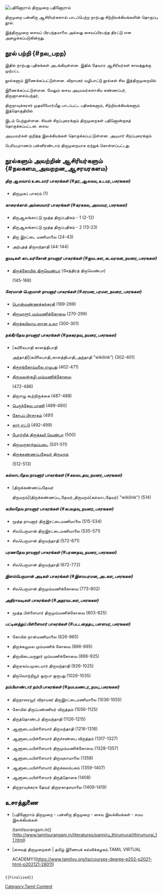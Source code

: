 ![பதினோராம் திருமுறை](பதினோராம்_திருமுறை.jpg "பதினோராம் திருமுறை") பதினோராம்
திருமுறை பன்னிரு ஆசிரியர்களால் பாடப்பெற்ற நாற்பது சிற்றிலக்கியங்களின் தொகுப்பு நூல்.
இத்திருமுறை சைவப் பிரபந்தமாலை அல்லது சைவப்பிரபந்த திரட்டு என அழைக்கப்படுகின்றது.

## நூல் பற்றி {#நல_பறற}

இதில் நாற்பது பதிகங்கள் அடங்கியுள்ளன. இதில் தேவார ஆசிரியர்கள் காலத்துக்கு முற்பட்ட
நூல்களும் இணைக்கப்பட்டுள்ளன. விநாயகர் வழிபாட்டு நூல்கள் சில இத்திருமுறையில்
இணைக்கப்பட்டுள்ளன. மேலும் சைவ அடியவர்களாகிய கண்ணப்பர், திருஞானசம்பந்தர்,
திருநாவுக்கரசர் முதலியோர்மீது பாடப்பட்ட பதிகங்களும், சிற்றிலக்கியங்களும் இத்தொகுதியில்
இடம் பெற்றுள்ளன. சிவன் சிறப்புரைக்கும் திருமுறைகள் பதினொன்றாகத் தொகுக்கப்பட்டன. சைவ
அடியவர்கள் குறித்த இலக்கியங்கள் தொகுக்கப்பட்டுள்ளன. அடியார் சிறப்புரைக்கும்
பெரியபுராணம் பன்னிரண்டாம் திருமுறையாக ஏற்றுக் கொள்ளப்பட்டது.

## நூல்களும் அவற்றின் ஆசிரியர்களும் {#நலகளம_அவறறன_ஆசரயரகளம}

##### திரு ஆலவாய் உடையார் பாசுரங்கள் {#தர_ஆலவய_உடயர_பசரஙகள}

-   திருமுகப் பாசுரம் (1)

##### காரைக்கால் அம்மையார் பாசுரங்கள் {#கரககல_அமமயர_பசரஙகள}

-   திருஆலங்காட்டு மூத்த திருப்பதிகம் - 1 (2-12)
-   திருஆலங்காட்டு மூத்த திருப்பதிகம் - 2 (13-23)
-   திரு இரட்டை மணிமாலை (24-43)
-   அற்புதத் திருவந்தாதி (44-144)

##### ஐயடிகள் காடவர்கோன் நாயனார் பாசுரங்கள் {#ஐயடகள_கடவரகன_நயனர_பசரஙகள}

-   [திருக்கோயில் திருவெண்பா](சேத்திர_வெண்பா "wikilink") (சேத்திரத் திருவெண்பா)
    (145-168)

##### சேரமான் பெருமாள் நாயனார் பாசுரங்கள் {#சரமன_பரமள_நயனர_பசரஙகள}

-   [பொன்வண்ணத்தந்தாதி](பொன்வண்ணத்தந்தாதி "wikilink") (169-269)
-   [திருவாரூர் மும்மணிக்கோவை](திருவாரூர்_மும்மணிக்கோவை "wikilink") (270-299)
-   [திருக்கயிலாய ஞான உலா](திருக்கைலாய_ஞான_உலா "wikilink") (300-301)

##### நக்கீரதேவ நாயனார் பாசுரங்கள் {#நககரதவ_நயனர_பசரஙகள}

-   [கயிலைபாதி காளத்திபாதி
    அந்தாதி](கயிலைபாதி_காளத்திபாதி_அந்தாதி "wikilink") (302-401)
-   [திருஈங்கோய்மலை எழுபது](திருஈங்கோய்மலை_எழுபது "wikilink") (402-471)
-   [திருவலஞ்சுழி மும்மணிக்கோவை](திருவலஞ்சுழி_மும்மணிக்கோவை "wikilink")
    (472-486)
-   திருஎழு கூற்றிருக்கை (487-488)
-   [பெருந்தேவ பாணி](பெருந்தேவபாணி "wikilink") (489-490)
-   [கோபப் பிரசாதம்](கோபப்_பிரசாதம் "wikilink") (491)
-   [கார் எட்டு](கார்_எட்டு "wikilink") (492-499)
-   [போற்றித் திருக்கலி வெண்பா](போற்றித்_திருக்கலிவெண்பா "wikilink") (500)
-   [திருமுருகாற்றுப்படை](திருமுருகாற்றுப்படை "wikilink") (501-511)
-   [திருக்கண்ணப்பதேவர் திருமறம்](திருக்கண்ணப்ப_தேவர்_திருமறம் "wikilink")
    (512-513)

##### கல்லாடதேவ நாயனார் பாசுரங்கள் {#கலலடதவ_நயனர_பசரஙகள}

-   [திருக்கண்ணப்பதேவர்
    திருமறம்](திருக்கண்ணப்ப_தேவர்_திருமறம்(கல்லாடதேவர்) "wikilink") (514)

##### கபிலதேவ நாயனார் பாசுரங்கள் {#கபலதவ_நயனர_பசரஙகள}

-   மூத்த நாயனார் திருஇரட்டைமணிமாலை (515-534)
-   சிவபெருமான் திருஇரட்டைமணிமாலை (535-571)
-   சிவபெருமான் திருவந்தாதி (572-671)

##### பரணதேவ நாயனார் பாசுரங்கள் {#பரணதவ_நயனர_பசரஙகள}

-   சிவபெருமான் திருவந்தாதி (672-772)

##### இளம்பெருமான் அடிகள் பாசுரங்கள் {#இளமபரமன_அடகள_பசரஙகள}

-   சிவபெருமான் திருமும்மணிக்கோவை (773-802)

##### அதிராவடிகள் பாசுரங்கள் {#அதரவடகள_பசரஙகள}

-   மூத்த பிள்ளையார் திருமும்மணிக்கோவை (803-825)

##### பட்டினத்துப் பிள்ளையார் பாசுரங்கள் {#படடனததப_பளளயர_பசரஙகள}

-   கோயில் நான்மணிமாலை (826-865)
-   திருக்கழுமல மும்மணிக் கோவை (866-895)
-   திருவிடைமருதூர் மும்மணிக்கோவை (896-925)
-   திருஏகம்பமுடையார் திருவந்தாதி (926-1025)
-   திருவொற்றியூர் ஒருபா ஒருபது (1026-1035)

##### நம்பியாண்டார் நம்பி பாசுரங்கள் {#நமபயணடர_நமப_பசரஙகள}

-   திருநாரையூர் விநாயகர் திருஇரட்டைமணிமாலை (1036-1055)
-   கோயில் திருப்பண்ணியர் விருத்தம் (1056-1125)
-   திருத்தொண்டர் திருவந்தாதி (1126-1215)
-   ஆளுடையபிள்ளையார் திருவந்தாதி (1216-1316)
-   ஆளுடையபிள்ளையார் திருச்சண்பை விருத்தம் (1317-1327)
-   ஆளுடையபிள்ளையார் திருமும்மணிக்கோவை (1328-1357)
-   ஆளுடையபிள்ளையார் திருவுலாமாலை (1358)
-   ஆளுடையபிள்ளையார் திருக்கலம்பகம் (1359-1407)
-   ஆளுடையபிள்ளையார் திருத்தொகை (1408)
-   திருநாவுக்கரசு தேவர் திருஏகாதசமாலை (1409-1419)

## உசாத்துணை

-   [பதினோராம் திருமுறை - பன்னிரு திருமுறை - சைவ இலக்கியங்கள் - சமய இலக்கியங்கள்
    (tamilsurangam.in)](http://www.tamilsurangam.in/literatures/panniru_thirumurai/thirumurai_11.html)
-   [சைவத் திருமுறைகள் \| தமிழ் இணையக் கல்விக்கழகம் TAMIL VIRTUAL
    ACADEMY](https://www.tamilvu.org/ta/courses-degree-p202-p2021-html-p202121-28011)

```{=mediawiki}
{{Finalised}}
```
[Category:Tamil Content](Category:Tamil_Content "wikilink")
